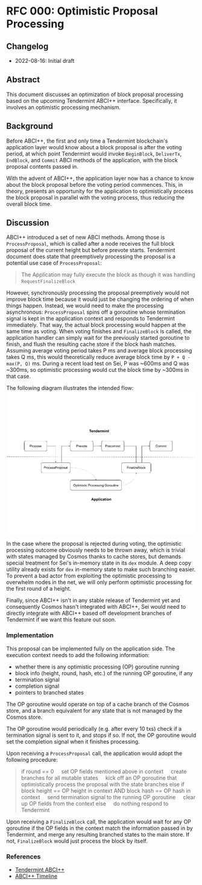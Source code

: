 # RFC 000: Optimistic Proposal Processing

## Changelog

- 2022-08-16: Initial draft

## Abstract

This document discusses an optimization of block proposal processing based on
the upcoming Tendermint ABCI++ interface. Specifically, it involves an optimistic
processing mechanism.

## Background

Before ABCI++, the first and only time a Tendermint blockchain's application layer
would know about a block proposal is after the voting period, at which point Tendermint
would invoke `BeginBlock`, `DeliverTx`, `EndBlock`, and `Commit` ABCI methods of
the application, with the block proposal contents passed in.

With the advent of ABCI++, the application layer now has a chance to know about the
block proposal before the voting period commences. This, in theory, presents an
opportunity for the application to optimistically process the block proposal in
parallel with the voting process, thus reducing the overall block time.

## Discussion

ABCI++ introduced a set of new ABCI methods. Among those is `ProcessProposal`, which is
called after a node receives the full block proposal of the current height but before
prevote starts. Tendermint document does state that preemptively processing the proposal
is a potential use case of `ProcessProposal`:
> The Application may fully execute the block as though it was handling `RequestFinalizeBlock`

However, synchronously processing the proposal preemptively would not improve block time
because it would just be changing the ordering of when things happen. Instead, we would
need to make the processing asynchronous: `ProcessProposal` spins off a goroutine whose
termination signal is kept in the application context and responds to Tendermint immediately.
That way, the actual block processing would happen at the same time as voting. When voting
finishes and `FinalizeBlock` is called, the application handler can simply wait for the
previously started goroutine to finish, and flush the resulting cache store if the block
hash matches. Assuming average voting period takes P ms and average block processing takes
Q ms, this would theoretically reduce average block time by `P + Q - max(P, Q)` ms. During
a recent load test on Sei, P was ~600ms and Q was ~300ms, so optimistic processing would
cut the block time by ~300ms in that case.

The following diagram illustrates the intended flow:
![Flow](./optimistic_processing.png)

In the case where the proposal is rejected during voting, the optimistic processing outcome
obviously needs to be thrown away, which is trivial with states managed by Cosmos thanks to
cache stores, but demands special treatment for Sei's in-memory state in its `dex` module. A
deep copy utility already exists for `dex` in-memory state to make such branching easier. To
prevent a bad actor from exploiting the optimistic processing to overwhelm nodes in the net,
we will only perform optimistic processing for the first round of a height.

Finally, since ABCI++ isn't in any stable release of Tendermint yet and consequently Cosmos
hasn't integrated with ABCI++, Sei would need to directly integrate with ABCI++ based off
development branches of Tendermint if we want this feature out soon.

### Implementation
This proposal can be implemented fully on the application side. The execution context needs to
add the following information:
- whether there is any optimistic processing (OP) goroutine running
- block info (height, round, hash, etc.) of the running OP goroutine, if any
- termination signal
- completion signal
- pointers to branched states

The OP goroutine would operate on top of a cache branch of the Cosmos store, and a branch
equivalent for any state that is not managed by the Cosmos store.

The OP goroutine would periodically (e.g. after every 10 txs) check if a termination signal is sent
to it, and stops if so. If not, the OP goroutine would set the completion signal when it finishes
processing.

Upon receiving a `ProcessProposal` call, the application would adopt the following procedure:
> if round == 0
> &nbsp;&nbsp;&nbsp;&nbsp;set OP fields mentioned above in context
> &nbsp;&nbsp;&nbsp;&nbsp;create branches for all mutable states
> &nbsp;&nbsp;&nbsp;&nbsp;kick off an OP goroutine that optimistically process the proposal with the state branches
> else if block height == OP height in context AND block hash == OP hash in context
> &nbsp;&nbsp;&nbsp;&nbsp;send termination signal to the running OP goroutine
> &nbsp;&nbsp;&nbsp;&nbsp;clear up OP fields from the context
> else
> &nbsp;&nbsp;&nbsp;&nbsp;do nothing
> respond to Tendermint

Upon receiving a `FinalizeBlock` call, the application would wait for any OP goroutine if the OP
fields in the context match the information passed in by Tendermint, and merge any resulting branched
states to the main store. If not, `FinalizeBlock` would just process the block by itself.

### References

- [Tendermint ABCI++](https://docs.tendermint.com/master/spec/abci++/abci++_methods.html#new-methods-introduced-in-abci)
- [ABCI++ Timeline](https://blog.cosmos.network/the-tendermint-council-and-the-path-to-delivering-abci-d6deb9e0fc7f)
